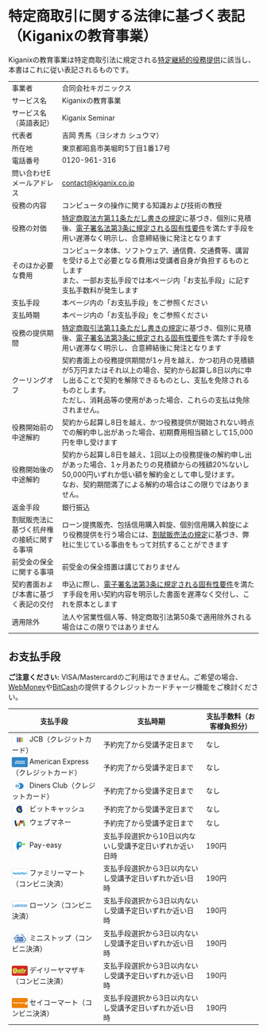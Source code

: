 # 特定商取引に関する法律に基づく表記（Kiganixの教育事業）

Kiganixの教育事業は特定商取引法に規定される[特定継続的役務提供](https://www.no-trouble.caa.go.jp/what/continuousservices/)に該当し、本書はこれに従い表記されるものです。

|   |   |
|---|---|
| 事業者 | 合同会社キガニックス |
| サービス名 | Kiganixの教育事業 |
| サービス名（英語表記） | Kiganix Seminar |
| 代表者 | 吉岡 秀馬（ヨシオカ シュウマ） |
| 所在地 | 東京都昭島市美堀町5丁目1番17号 |
| 電話番号 | 0120-961-316 |
| 問い合わせEメールアドレス | contact@kiganix.co.jp |
| 役務の内容 | コンピュータの操作に関する知識および技術の教授 |
| 役務の対価 | [特定商取法方第11条ただし書きの規定](https://elaws.e-gov.go.jp/document?lawid=351AC0000000057)に基づき、個別に見積後、[電子署名法第3条に規定される固有性要件](https://www.soumu.go.jp/main_content/000711467.pdf)を満たす手段を用い遅滞なく明示し、合意締結後に発注となります |
| そのほか必要な費用 | コンピュータ本体、ソフトウェア、通信費、交通費等、講習を受ける上で必要となる費用は受講者自身が負担するものとします<br/>また、一部お支払手段では本ページ内「お支払手段」に記す支払手数料が発生します |
| 支払手段 | 本ページ内の「お支払手段」をご参照ください |
| 支払時期 | 本ページ内の「お支払手段」をご参照ください |
| 役務の提供期間 | [特定商取引法第11条ただし書きの規定](https://elaws.e-gov.go.jp/document?lawid=351AC0000000057)に基づき、個別に見積後、[電子署名法第3条に規定される固有性要件](https://www.soumu.go.jp/main_content/000711467.pdf)を満たす手段を用い遅滞なく明示し、合意締結後に発注となります |
| クーリングオフ | 契約書面上の役務提供期間が1ヶ月を越え、かつ初月の見積額が5万円またはそれ以上の場合、契約から起算し8日以内に申し出ることで契約を解除できるものとし、支払を免除されるものとします。<br/>ただし、消耗品等の使用があった場合、これらの支払は免除されません。 |
| 役務開始前の中途解約 | 契約から起算し8日を越え、かつ役務提供が開始されない時点での解約申し出があった場合、初期費用相当額として15,000円を申し受けます |
| 役務開始後の中途解約 | 契約から起算し8日を越え、1回以上の役務提後の解約申し出があった場合、1ヶ月あたりの見積額からの残額20%ないし50,000円いずれか低い額を解約金として申し受けます。<br/>なお、契約期間満了による解約の場合はこの限りではありません。 |
| 返金手段 | 銀行振込 |
| 割賦販売法に基づく抗弁権の接続に関する事項 | ローン提携販売、包括信用購入斡旋、個別信用購入斡旋により役務提供を行う場合には、[割賦販売法の規定](https://elaws.e-gov.go.jp/document?lawid=336AC0000000159)に基づき、弊社に生じている事由をもって対抗することができます |
| 前受金の保全に関する事項 | 前受金の保全措置は講じておりません |
| 契約書面および本書に基づく表記の交付 | 申込に際し、[電子署名法第3条に規定される固有性要件](https://www.soumu.go.jp/main_content/000711467.pdf)を満たす手段を用い契約内容を明示した書面を遅滞なく交付し、これを原本とします |
| 適用除外 | 法人や営業性個人等、特定商取引法第50条で適用除外される場合はこの限りではありません |

## お支払手段

**ご注意ください:** VISA/Mastercardのご利用はできません。ご希望の場合、[WebMoney](https://www.webmoney.jp/guide/credit/index.html)や[BitCash](https://bitcash.jp/docs/support/serviceguide/members/mybitcash/creditcard)の提供するクレジットカードチャージ機能をご検討ください。

| 支払手段 | 支払時期 | 支払手数料（お客様負担分） |
|---|---|---|
| <img src="assets/jcb.svg" height="20" style="vertical-align: middle;"/> JCB（クレジットカード） | 予約完了から受講予定日まで | なし |
| <img src="assets/americanexpress.svg" height="20" style="vertical-align: middle;"/> American Express（クレジットカード） | 予約完了から受講予定日まで | なし |
| <img src="assets/dinersclub.svg" height="20" style="vertical-align: middle;"/> Diners Club（クレジットカード） | 予約完了から受講予定日まで | なし |
| <img src="assets/bitcash.svg" height="20" style="vertical-align: middle;"/> ビットキャッシュ | 予約完了から受講予定日まで | なし |
| <img src="assets/webmoney.svg" height="20" style="vertical-align: middle;"/> ウェブマネー | 予約完了から受講予定日まで | なし |
| <img src="assets/payeasy.svg" height="20" style="vertical-align: middle;"/> Pay-easy | 支払手段選択から10日以内ないし受講予定日いずれか近い日時 | 190円 |
| <img src="assets/family-mart.svg" height="20" style="vertical-align: middle;"/> ファミリーマート（コンビニ決済） | 支払手段選択から3日以内ないし受講予定日いずれか近い日時 | 190円 |
| <img src="assets/lawson.svg" height="20" style="vertical-align: middle;"/> ローソン（コンビニ決済） | 支払手段選択から3日以内ないし受講予定日いずれか近い日時 | 190円 |
| <img src="assets/ministop.svg" height="20" style="vertical-align: middle;"/> ミニストップ（コンビニ決済） | 支払手段選択から3日以内ないし受講予定日いずれか近い日時 | 190円 |
| <img src="assets/daily-yamazaki.svg" height="20" style="vertical-align: middle;"/> デイリーヤマザキ（コンビニ決済） | 支払手段選択から3日以内ないし受講予定日いずれか近い日時 | 190円 |
| <img src="assets/seicomart.svg" height="20" style="vertical-align: middle;"/> セイコーマート（コンビニ決済） | 支払手段選択から3日以内ないし受講予定日いずれか近い日時 | 190円 |
